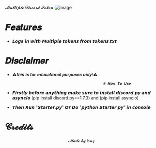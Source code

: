 𝓜𝓾𝓵𝓽𝓲𝓹𝓵𝓮 𝓓𝓲𝓼𝓬𝓸𝓻𝓭 𝓣𝓸𝓴𝓮𝓷
![image](https://cdn.discordapp.com/attachments/1176227758238617680/1178440357772541972/image.png?ex=6576271b&is=6563b21b&hm=a5f707148b069db0a2f493594c719d982fbfbc13ea7c849b227078b705bf4949&)

# 𝑭𝒆𝒂𝒕𝒖𝒓𝒆𝒔

+ 𝙇𝙤𝙜𝙨 𝙞𝙣 𝙬𝙞𝙩𝙝 𝙈𝙪𝙡𝙩𝙞𝙥𝙡𝙚 𝙩𝙤𝙠𝙚𝙣𝙨 𝙛𝙧𝙤𝙢 𝙩𝙤𝙠𝙚𝙣𝙨.𝙩𝙭𝙩

# 𝑫𝒊𝒔𝒄𝒍𝒂𝒊𝒎𝒆𝒓

+ ⚠️𝒕𝒉𝒊𝒔 𝒊𝒔 𝒇𝒐𝒓 𝒆𝒅𝒖𝒄𝒂𝒕𝒊𝒐𝒏𝒂𝒍 𝒑𝒖𝒓𝒑𝒐𝒔𝒆𝒔 𝒐𝒏𝒍𝒚!⚠️

                                                # 𝑯𝒐𝒘 𝑻𝒐 𝑼𝒔𝒆

+ 𝙁𝙞𝙧𝙨𝙩𝙡𝙮 𝙗𝙚𝙛𝙤𝙧𝙚 𝙖𝙣𝙮𝙩𝙝𝙞𝙣𝙜 𝙢𝙖𝙠𝙚 𝙨𝙪𝙧𝙚 𝙩𝙤 𝙞𝙣𝙨𝙩𝙖𝙡𝙡 𝙙𝙞𝙨𝙘𝙤𝙧𝙙.𝙥𝙮 𝙖𝙣𝙙 𝙖𝙨𝙮𝙣𝙘𝙞𝙤 (pip install discord.py==1.7.3) and (pip install asyncio)
+ 𝙏𝙝𝙚𝙣 𝙍𝙪𝙣 "𝙎𝙩𝙖𝙧𝙩𝙚𝙧.𝙥𝙮" 𝙊𝙧 𝘿𝙤 "𝙥𝙮𝙩𝙝𝙤𝙣 𝙎𝙩𝙖𝙧𝙩𝙚𝙧.𝙥𝙮" 𝙞𝙣 𝙘𝙤𝙣𝙨𝙤𝙡𝙚

# 𝓒𝓻𝓮𝓭𝓲𝓽𝓼
<p align="center">
    <a>𝓜𝓪𝓭𝓮 𝓫𝔂 5𝓷𝔃</a>
